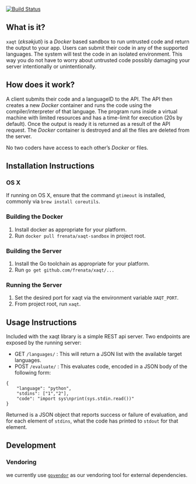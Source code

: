 [![Build Status](https://travis-ci.org/frenata/xaqt.svg?branch=master)](https://travis-ci.org/frenata/xaqt)

## What is it? ##
`xaqt` (*ɛksəkjuti*) is a *Docker* based sandbox to run untrusted code and return the output to your app. Users can submit their code in any of the supported languages. The system will test the code in an isolated environment. This way you do not have to worry about untrusted code possibly damaging your server intentionally or unintentionally.

## How does it work? ##

A client submits their code and a languageID to the API. The API then creates a new *Docker* container and runs the code using the compiler/interpreter of that language. The program runs inside a virtual machine with limited resources and has a time-limit for execution (20s by default). Once the output is ready it is returned as a result of the API request. The *Docker* container is destroyed and all the files are deleted from the server.

No two coders have access to each other’s *Docker* or files.

## Installation Instructions ##

### OS X ###

If running on OS X, ensure that the command `gtimeout` is installed, commonly via `brew install coreutils`.

### Building the Docker ###

 1. Install docker as appropriate for your platform.
 2. Run `docker pull frenata/xaqt-sandbox` in project root.

### Building the Server ###

 1. Install the Go toolchain as appropriate for your platform.
 2. Run `go get github.com/frenata/xaqt/...`

### Running the Server ###

 1. Set the desired port for xaqt via the environment variable `XAQT_PORT`.
 2. From project root, run `xaqt`.

## Usage Instructions ##

Included with the xaqt library is a simple REST api server. Two endpoints are exposed by the running server:

 * GET `/languages/` : This will return a JSON list with the available target languages.
 * POST `/evaluate/` : This evaluates code, encoded in a JSON body of the following form:

```
{
    "language": "python",
    "stdins": ["1","2"],
    "code": "import sys\nprint(sys.stdin.read())"
}
```

   Returned is a JSON object that reports success or failure of evaluation, and for each element of `stdins`, what the code has printed to `stdout` for that element.

## Development ##
### Vendoring ##
we currently use [`govendor`](https://github.com/kardianos/govendor) as our vendoring tool for external dependencies.
